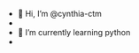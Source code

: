 - 👋 Hi, I’m @cynthia-ctm
- 
- 🌱 I’m currently learning python
- 
<!---
cynthia-ctm/cynthia-ctm is a ✨ special ✨ repository because its `README.md` (this file) appears on your GitHub profile.
You can click the Preview link to take a look at your changes.
--->
